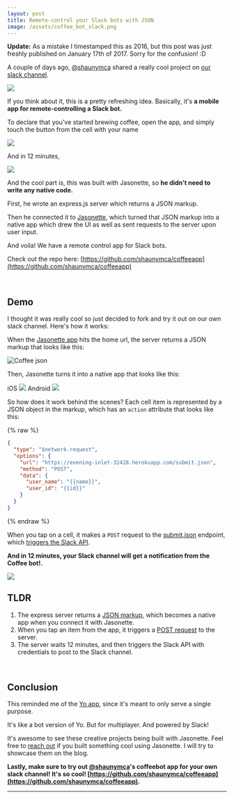```yaml
---
layout: post
title: Remote-control your Slack bots with JSON
image: /assets/coffee_bot_slack.png
---
```


**Update:** As a mistake I timestamped this as 2016, but this post was just freshly published on January 17th of 2017. Sorry for the confusion! :D 

A couple of days ago, [@shaunymca](https://github.com/shaunymca) shared a really cool project on [our slack channel](https://jasonette.now.sh/).


<img src='/assets/coffeebot.png' class='bordered'>

If you think about it, this is a pretty refreshing idea. Basically, it's **a mobile app for remote-controlling a Slack bot.** 

To declare that you've started brewing coffee, open the app, and simply touch the button from the cell with your name

<img src='/assets/coffeebot_original.png' class='medium bordered'>

And in 12 minutes, 

<img src='/assets/coffee_bot_slack.png' class='bordered'>

And the cool part is, this was built with Jasonette, so **he didn't need to write any native code.**

First, he wrote an express.js server which returns a JSON markup.

Then he connected it to [Jasonette](https://www.jasonette.com), which turned that JSON markup into a native app which drew the UI as well as sent requests to the server upon user input.

And voila! We have a remote control app for Slack bots.

Check out the repo here: [https://github.com/shaunymca/coffeeapp](https://github.com/shaunymca/coffeeapp)

<br>

## Demo
I thought it was really cool so just decided to fork and try it out on our own slack channel. Here's how it works:

When the [Jasonette app](https://jasonette.com) hits the home url, the server returns a JSON markup that looks like this:

![Coffee json](/assets/coffee_json.png)

Then, Jasonette turns it into a native app that looks like this:

<span class='col-6'>
	<span>iOS</span>
	<img src='/assets/coffee_app_ios.png' class='medium bordered'>
</span>
<span class='col-6'>
	<span>Android</span>
	<img src='/assets/coffee_app_android.png' class='medium bordered'>
</span>

So how does it work behind the scenes? Each cell item is represented by a JSON object in the markup, which has an `action` attribute that looks like this:

{% raw %}
```json
{
  "type": "$network.request",
  "options": {
    "url": "https://evening-inlet-32428.herokuapp.com/submit.json",
    "method": "POST",
    "data": {
      "user_name": "{{name}}",
      "user_id": "{{id}}"
    }
  }
}
```
{% endraw %}

When you tap on a cell, it makes a `POST` request to the [submit.json](https://github.com/shaunymca/coffeeapp/blob/master/server.js#L61) endpoint, which [triggers the Slack API](https://github.com/shaunymca/coffeeapp/blob/master/modules/slackPosting.js#L17).

**And in 12 minutes, your Slack channel will get a notification from the Coffee bot!.**

<img src='/assets/coffee_bot_slack.png' class='bordered'>

## TLDR

1. The express server returns a [JSON markup](https://github.com/shaunymca/coffeeapp/blob/master/modules/jsonette.js#L61), which becomes a native app when you connect it with Jasonette.
2. When you tap an item from the app, it triggers a [POST request](http://docs.jasonette.com/actions/#networkrequest) to the server.
3. The server waits 12 minutes, and then triggers the Slack API with credentials to post to the Slack channel.

<br>

## Conclusion

This reminded me of the [Yo app](https://www.justyo.co/), since it's meant to only serve a single purpose.

It's like a bot version of Yo. But for multiplayer. And powered by Slack!

It's awesome to see these creative projects being built with Jasonette. Feel free to [reach out](https://twitter.com/jasonclient) if you built something cool using Jasonette. I will try to showcase them on the blog.

**Lastly, make sure to try out [@shaunymca](https://github.com/shaunymca)'s coffeebot app for your own slack channel! It's so cool! [https://github.com/shaunymca/coffeeapp](https://github.com/shaunymca/coffeeapp).**

---

